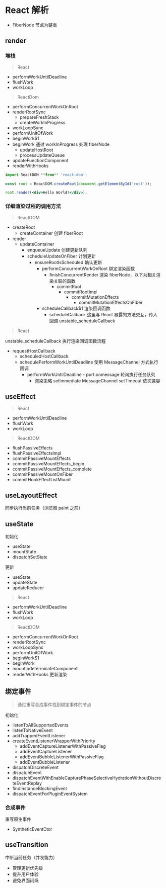 # React 解析

- FiberNode 节点为链表

## render

### 堆栈

> React

- performWorkUntilDeadline
- flushWork
- workLoop

> ReactDom

- performConcurrentWorkOnRoot
- renderRootSync
  - prepareFreshStack
  - createWorkInProgress
- workLoopSync
- performUnitOfWork
- beginWork$1
- beginWork 通过 workInProgress 处理 fiberNode
  - updateHostRoot
  - processUpdateQueue
- updateFunctionComponent
- renderWithHooks

```jsx
import ReactDOM **from** 'react-dom';

const root = ReactDOM.createRoot(document.getElementById('root'));

root.render(<div>Hello World!</div>);
```

### 详细渲染过程的调用方法


> ReactDOM

- createRoot
  - createContainer 创建 fiberRoot
- render
  - updateContainer
    - enqueueUpdate 创建更新队列
    - scheduleUpdateOnFiber 计划更新
      - ensureRootIsScheduled 确认更新
        - performConcurrentWorkOnRoot 绑定渲染函数
          - finishConcurrentRender 渲染 fiberNode，以下为相关渲染关联的函数
            - commitRoot
              - commitRootImpl
                - commitMutationEffects
                  - commitMutationEffectsOnFiber
        - scheduleCallback$1 渲染回调函数
          - scheduleCallback 这里与 React 暴露的方法交互，传入回调 unstable_scheduleCallback

> React

unstable_scheduleCallback 执行渲染回调函数流程

- requestHostCallback
  - scheduledHostCallback
  - schedulePerformWorkUntilDeadline 使用 MessageChannel 方式执行回调
    - performWorkUntilDeadline - port.onmessage 轮询执行任务队列
      - 渲染策略 setImmediate MessageChannel setTimeout 依次兼容

## useEffect

> React

- performWorkUntilDeadline
- flushWork
- workLoop

> ReactDOM

- flushPassiveEffects
- flushPassiveEffectsImpl
- commitPassiveMountEffects
- commitPassiveMountEffects_begin
- commitPassiveMountEffects_complete
- commitPassiveMountOnFiber
- commitHookEffectListMount

## useLayoutEffect

同步执行当前任务（浏览器 paint 之前）

## useState

初始化

- useState
- mountState
- dispatchSetState

更新

- useState
- updateState
- updateReducer

> React

- performWorkUntilDeadline
- flushWork
- workLoop

> ReactDOM

- performConcurrentWorkOnRoot
- renderRootSync
- workLoopSync
- performUnitOfWork
- beginWork$1
- beginWork
- mountIndeterminateComponent
- renderWithHooks 更新渲染

## 绑定事件

> 通过重写合成事件找到绑定事件的节点

初始化

- listenToAllSupportedEvents
- listenToNativeEvent
- addTrappedEventListener
- createEventListenerWrapperWithPriority
  - addEventCaptureListenerWithPassiveFlag
  - addEventCaptureListener
  - addEventBubbleListenerWithPassiveFlag
  - addEventBubbleListener
- dispatchDiscreteEvent
- dispatchEvent
- dispatchEventWithEnableCapturePhaseSelectiveHydrationWithoutDiscreteEventReplay
- findInstanceBlockingEvent
- dispatchEventForPluginEventSystem

### 合成事件

重写原生事件

- SyntheticEventCtor

## useTransition

中断当前任务（并发能力）

- 管理更新优先级
- 提升用户体验
- 避免界面闪烁